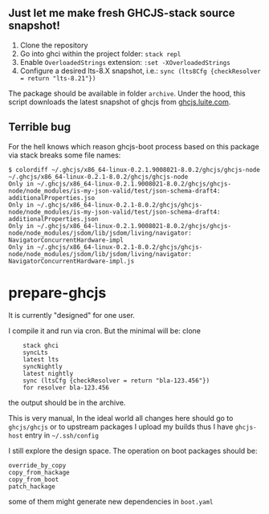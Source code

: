 ## Just let me make fresh GHCJS-stack source snapshot!

 1. Clone the repository
 2. Go into ghci within the project folder:
    `stack repl`
 3. Enable `OverloadedStrings` extension:
    `:set -XOverloadedStrings`
 4. Configure a desired lts-8.X snapshot, i.e.:
    `sync (lts8Cfg {checkResolver = return "lts-8.21"})`

The package should be available in folder `archive`.
Under the hood, this script downloads the latest snapshot of ghcjs from [ghcjs.luite.com](http://ghcjs.luite.com/).

## Terrible bug

For the hell knows which reason ghcjs-boot process based on this package via stack breaks some file names:
```
$ colordiff ~/.ghcjs/x86_64-linux-0.2.1.9008021-8.0.2/ghcjs/ghcjs-node ~/.ghcjs/x86_64-linux-0.2.1-8.0.2/ghcjs/ghcjs-node
Only in ~/.ghcjs/x86_64-linux-0.2.1.9008021-8.0.2/ghcjs/ghcjs-node/node_modules/is-my-json-valid/test/json-schema-draft4: additionalProperties.jso
Only in ~/.ghcjs/x86_64-linux-0.2.1-8.0.2/ghcjs/ghcjs-node/node_modules/is-my-json-valid/test/json-schema-draft4: additionalProperties.json
Only in ~/.ghcjs/x86_64-linux-0.2.1.9008021-8.0.2/ghcjs/ghcjs-node/node_modules/jsdom/lib/jsdom/living/navigator: NavigatorConcurrentHardware-impl
Only in ~/.ghcjs/x86_64-linux-0.2.1-8.0.2/ghcjs/ghcjs-node/node_modules/jsdom/lib/jsdom/living/navigator: NavigatorConcurrentHardware-impl.js
```

# prepare-ghcjs

It is currently "designed" for one user.

I compile it and run via cron.
But the minimal will be:
clone

```
    stack ghci
    syncLts
    latest lts
    syncNightly
    latest nightly
    sync (ltsCfg {checkResolver = return "bla-123.456"})
    for resolver bla-123.456
```

the output should be in the archive.

This is very manual, In the ideal world all changes here should go to `ghcjs/ghcjs` or to upstream packages
I upload my builds thus I have `ghcjs-host` entry in `~/.ssh/config`

I still explore the design space. The operation on boot packages should be:

```
override_by_copy
copy_from_hackage
copy_from_boot
patch_hackage
```

some of them might generate new dependencies in `boot.yaml`


